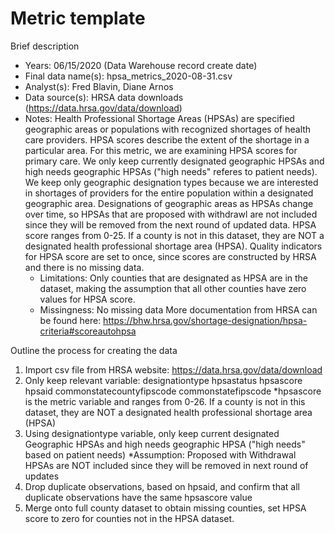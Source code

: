 # Metric template

Brief description

* Years: 06/15/2020 (Data Warehouse record create date)
* Final data name(s): hpsa_metrics_2020-08-31.csv
* Analyst(s): Fred Blavin, Diane Arnos
* Data source(s): HRSA data downloads (https://data.hrsa.gov/data/download)
* Notes: Health Professional Shortage Areas (HPSAs) are specified geographic areas or populations with recognized shortages of health care providers. HPSA scores describe the extent of the shortage in a particular area. For this metric, we are examining HPSA scores for primary care. We only keep currently designated geographic HPSAs and high needs geographic HPSAs ("high needs" referes to patient needs). We keep only geographic designation types because we are interested in shortages of providers for the entire population within a designated geographic area. Designations of geographic areas as HPSAs change over time, so HPSAs that are proposed with withdrawl are not included since they will be removed from the next round of updated data. HPSA score ranges from 0-25. If a county is not in this dataset, they are NOT a designated health professional shortage area (HPSA). Quality indicators for HPSA score are set to once, since scores are constructed by HRSA and there is no missing data.
    * Limitations: Only counties that are designated as HPSA are in the dataset, making the assumption that all other counties have zero values for HPSA score. 
    * Missingness: No missing data
More documentation from HRSA can be found here: https://bhw.hrsa.gov/shortage-designation/hpsa-criteria#scoreautohpsa

Outline the process for creating the data    

1. Import csv file from HRSA website: https://data.hrsa.gov/data/download
3. Only keep relevant variable: designationtype hpsastatus hpsascore hpsaid commonstatecountyfipscode commonstatefipscode
   *hpsascore is the metric variable and ranges from 0-26. If a county is not in this dataset, they are NOT a designated health professional shortage area (HPSA)
4. Using designationtype variable, only keep current designated Geographic HPSAs and high needs geographic HPSA ("high needs" based on patient needs)
   *Assumption: Proposed with Withdrawal HPSAs are NOT included since they will be removed in next round of updates
5. Drop duplicate observations, based on hpsaid, and confirm that all duplicate observations have the same hpsascore value
6. Merge onto full county dataset to obtain missing counties, set HPSA score to zero for counties not in the HPSA dataset.

